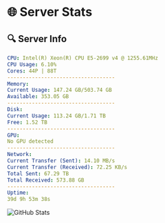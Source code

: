 # 🌐 Server Stats
## 🔍 Server Info
```yaml
CPU: Intel(R) Xeon(R) CPU E5-2699 v4 @ 1255.61MHz
CPU Usage: 6.10%
Cores: 44P | 88T
-----------------------------------
Memory:
Current Usage: 147.24 GB/503.74 GB
Available: 353.05 GB
-----------------------------------
Disk:
Current Usage: 113.24 GB/1.71 TB
Free: 1.52 TB
-----------------------------------
GPU:
No GPU detected
-----------------------------------
Network:
Current Transfer (Sent): 14.10 MB/s
Current Transfer (Received): 72.25 KB/s
Total Sent: 67.29 TB
Total Received: 573.88 GB
-----------------------------------
Uptime:
39d 9h 53m 38s
```
![GitHub Stats](https://img.shields.io/badge/Updated-2025-04-16_07:16:27-blue)